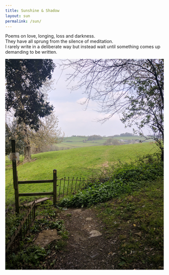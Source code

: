 ```yaml
---
title: Sunshine & Shadow
layout: sun
permalink: /sun/
---
```


Poems on love, longing, loss and darkness.  
They have all sprung from the silence of meditation.  
I rarely write in a deliberate way but instead wait until something comes up demanding to be written.


!["Gaia House style"](/assets/images/chan/GaiaHouseStyle.jpg "Gaia House style")

